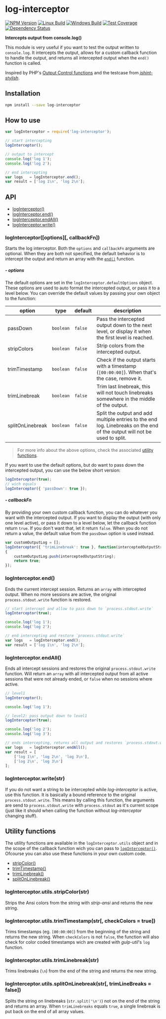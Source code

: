 # log-interceptor

  [![NPM Version][npm-img]][npm-url]
  [![Linux Build][travis-img]][travis-url]
  [![Windows Build][appveyor-img]][appveyor-url]
  [![Test Coverage][coveralls-img]][coveralls-url]
  [![Dependency Status][david-img]][david-url]

[npm-img]: https://badge.fury.io/js/log-interceptor.svg
[npm-url]: https://www.npmjs.com/package/log-interceptor
[travis-img]: https://img.shields.io/travis/roeldev/log-interceptor/master.svg?label=linux
[travis-url]: https://travis-ci.org/roeldev/log-interceptor
[appveyor-img]: https://img.shields.io/appveyor/ci/roeldev/log-interceptor/master.svg?label=windows
[appveyor-url]: https://ci.appveyor.com/project/roeldev/log-interceptor
[coveralls-img]: https://img.shields.io/coveralls/roeldev/log-interceptor/master.svg
[coveralls-url]: https://coveralls.io/r/roeldev/log-interceptor?branch=master
[david-img]: https://david-dm.org/roeldev/log-interceptor.svg
[david-url]: https://david-dm.org/roeldev/log-interceptor

**Intercepts output from console.log()**

This module is very useful if you want to test the output written to `console.log`. It intercepts the output, allows for a custom callback function to handle the output, and returns all intercepted output when the `end()` function is called.

Inspired by PHP's [Output Control functions][url-php-oc] and the testcase from [_jshint-stylish_][url-test].


## Installation
```sh
npm install --save log-interceptor
```


## How to use
```js
var logInterceptor = require('log-interceptor');

// start intercepting
logInterceptor();

// output to intercept
console.log('log 1');
console.log('log 2');

// end intercepting
var logs   = logInterceptor.end();
var result = ['log 1\n', 'log 2\n'];
```

## API
- [logInterceptor()][api-loginterceptor]
- [logInterceptor.end()][api-loginterceptor-end]
- [logInterceptor.endAll()][api-loginterceptor-endall]
- [logInterceptor.write()][api-loginterceptor-write]

### logInterceptor([options][, callbackFn])
Starts the log interceptor. Both the `options` and `callbackFn` arguments are optional. When they are both not specified, the default behavior is to intercept the output and return an array with the [`end()`][api-loginterceptor-end] function.

##### - options
The default options are set in the `logInterceptor.defaultOptions` object. These options are used to auto format the intercepted output, or pass it to a level below. You can override the default values by passing your own object to the function:

option | type | default | description
------ | ---- | --------|------------
passDown | `boolean` | `false` | Pass the intercepted output down to the next level, or display it when the first level is reached.
stripColors | `boolean` | `false` | Strip colors from the intercepted output.
trimTimestamp | `boolean` | `false` | Check if the output starts with a timestamp (`[00:00:00]`). When that's the case, remove it.
trimLinebreak | `boolean` | `false` | Trim last linebreak, this will not touch linebreaks somewhere in the middle of the output.
splitOnLinebreak | `boolean` | `false` | Split the output and add multiple entries to the end log. Linebreaks on the end of the output will not be used to split.

> For more info about the above options, check the associated [utility functions][section-utilityfunctions].

If you want to use the default options, but do want to pass down the intercepted output, you can use the below short version:
```js
logInterceptor(true);
// wich equals
logInterceptor({ 'passDown': true });
```

##### - callbackFn
By providing your own custom callback function, you can do whatever you want with the intercepted output. If you want to display the output (with only one level active), or pass it down to a level below, let the callback function return `true`. If you don't want that, let it return `false`. When you do not return a value, the default value from the `passDown` option is used instead.
```js
var customOutputLog = [];
logInterceptor({ 'trimLinebreak': true }, function(interceptedOutputString)
{
    customOutputLog.push(interceptedOutputString);
    return true;
});
```

### logInterceptor.end()
Ends the current intercept session. Returns an `array` with intercepted output. When no more sessions are active, the original `process.stdout.write` function is restored.

```js
// start intercept and allow to pass down to `process.stdout.write`
logInterceptor(true);

console.log('log 1');
console.log('log 2');

// end intercepting and restore `process.stdout.write`
var logs   = logInterceptor.end();
var result = ['log 1\n', 'log 2\n'];
```

### logInterceptor.endAll()
Ends all intercept sessions and restores the original `process.stdout.write` function. Will return an `array` with all intercepted output from all active sessions that were not already ended, or `false` when no sessions where active.

```js
// level1
logInterceptor();

console.log('log 1');

// level2: pass output down to level1
logInterceptor(true);

console.log('log 2');
console.log('log 3');

// ends intercepting, returns all output and restores `process.stdout.write`
var logs   = logInterceptor.endAll();
var result = [
    ['log 1\n', 'log 2\n', 'log 3\n'],
    ['log 2\n', 'log 3\n']
];
```

### logInterceptor.write(str)
If you do not want a string to be intercepted while _log-interceptor_ is active, use this function. It is basically a bound reference to the original `process.stdout.write`. This means by calling this function, the arguments are send to `process.stdout.write` with `process.stdout` as it's current scope (just like it should when calling the function without _log-interceptor_ changing stuff).


## Utility functions
The utility functions are available in the `logInterceptor.utils` object and in the scope of the callback function wich you can pass to [`logInterceptor()`][api-loginterceptor]. Ofcourse you can also use these functions in your own custom code.

- [stripColor()][utils-stripcolor]
- [trimTimestamp()][utils-trimtimestamp]
- [trimLinebreak()][utils-trimlinebreak]
- [splitOnLinebreak()][utils-splitonlinebreak]

### logInterceptor.utils.stripColor(str)
Strips the Ansi colors from the string with _strip-ansi_ and returns the new string.

### logInterceptor.utils.trimTimestamp(str[, checkColors = true])
Trims timestamps (eg. `[00:00:00]`) from the beginning of the string and returns the new string. When `checkColors` is not `false`, the function will also check for color coded timestamps wich are created with _gulp-util_'s `log` function.

### logInterceptor.utils.trimLinebreak(str)
Trims linebreaks (`\n`) from the end of the string and returns the new string.

### logInterceptor.utils.splitOnLinebreak(str[, trimLineBreaks = false])
Splits the string on linebreaks (`str.split('\n')`) not on the end of the string and returns an array. When `trimLinebreaks` equals `true`, a single linebreak is put back on the end of all array values.


[url-php-oc]: http://php.net/manual/en/ref.outcontrol.php
[url-test]: https://github.com/sindresorhus/jshint-stylish/blob/master/test.js

[section-utilityfunctions]: #utilityfunctions

[api-loginterceptor]: #loginterceptoroptions-callbackfn
[api-loginterceptor-end]: #loginterceptorend
[api-loginterceptor-endall]: #loginterceptorendall
[api-loginterceptor-write]: #loginterceptorwritestr

[utils-stripcolor]: #loginterceptorutilsstripcolorstr
[utils-trimtimestamp]: #loginterceptorutilstrimtimestampstr-checkcolors--true
[utils-trimlinebreak]: #loginterceptorutilstrimlinebreakstr
[utils-splitonlinebreak]: #loginterceptorutilssplitonlinebreakstr-trimlinebreaks--false
